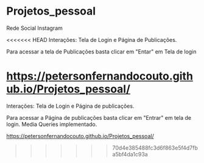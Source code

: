 # Projetos_pessoal
 Rede Social Instagram

<<<<<<< HEAD
 Interações: 
 Tela de Login e Página de Publicações.

 Para acessar a tela de Publicações basta clicar em "Entar" em Tela de login

 https://petersonfernandocouto.github.io/Projetos_pessoal/
=======
 Interações:
Tela de Login e Página de publicações.

Para acessar a Página de publicações basta clicar em "Entrar" em tela de login.
Media Queries implementado.

https://petersonfernandocouto.github.io/Projetos_pessoal/


>>>>>>> 70d4e385488fc3d6f863e5f4d7fba5bf4da1c93a
